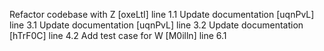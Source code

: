 Refactor codebase with Z [oxeLtI] line 1.1
Update documentation [uqnPvL] line 3.1
Update documentation [uqnPvL] line 3.2
Update documentation [hTrF0C] line 4.2
Add test case for W [M0illn] line 6.1
